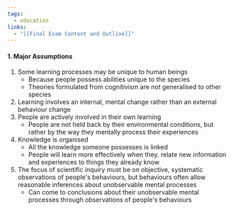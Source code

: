 ```yaml
---
tags:
  - education
links:
  - "[[Final Exam Content and Outline]]"
---
```

#### 1. Major Assumptions
1. Some learning processes may be unique to human beings 
	- Because people possess abilities unique to the species
	- Theories formulated from cognitivism are not generalised to other species
2. Learning involves an internal, mental change rather than an external behaviour change
3. People are actively involved in their own learning
	- People are not held back by their environmental conditions, but rather by the way they mentally process their experiences
4. Knowledge is organised
	- All the knowledge someone possesses is linked
	- People will learn more effectively when they. relate new information and experiences to things they already know
5. The focus of scientific inquiry must be on objective, systematic observations of people's behaviours, but behaviours often allow reasonable inferences about unobservable mental processes
	- Can come to conclusions about their unobservable mental processes through observations of people's behaviours
